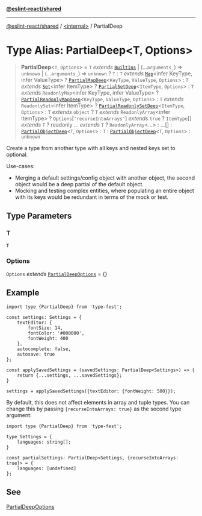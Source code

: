 [**@eslint-react/shared**](../../README.md)

***

[@eslint-react/shared](../../README.md) / [\<internal\>](../README.md) / PartialDeep

# Type Alias: PartialDeep\<T, Options\>

> **PartialDeep**\<`T`, `Options`\> = `T` *extends* [`BuiltIns`](BuiltIns.md) \| (...`arguments_`) => `unknown` \| (...`arguments_`) => `unknown` ? `T` : `T` *extends* [`Map`](https://developer.mozilla.org/docs/Web/JavaScript/Reference/Global_Objects/Map)\<infer KeyType, infer ValueType\> ? [`PartialMapDeep`](PartialMapDeep.md)\<`KeyType`, `ValueType`, `Options`\> : `T` *extends* [`Set`](https://developer.mozilla.org/docs/Web/JavaScript/Reference/Global_Objects/Set)\<infer ItemType\> ? [`PartialSetDeep`](PartialSetDeep.md)\<`ItemType`, `Options`\> : `T` *extends* `ReadonlyMap`\<infer KeyType, infer ValueType\> ? [`PartialReadonlyMapDeep`](PartialReadonlyMapDeep.md)\<`KeyType`, `ValueType`, `Options`\> : `T` *extends* `ReadonlySet`\<infer ItemType\> ? [`PartialReadonlySetDeep`](PartialReadonlySetDeep.md)\<`ItemType`, `Options`\> : `T` *extends* `object` ? `T` *extends* `ReadonlyArray`\<infer ItemType\> ? `Options`\[`"recurseIntoArrays"`\] *extends* `true` ? `ItemType`[] *extends* `T` ? readonly ... *extends* `T` ? `ReadonlyArray`\<...\> : ...[] : [`PartialObjectDeep`](PartialObjectDeep.md)\<`T`, `Options`\> : `T` : [`PartialObjectDeep`](PartialObjectDeep.md)\<`T`, `Options`\> : `unknown`

Create a type from another type with all keys and nested keys set to optional.

Use-cases:
- Merging a default settings/config object with another object, the second object would be a deep partial of the default object.
- Mocking and testing complex entities, where populating an entire object with its keys would be redundant in terms of the mock or test.

## Type Parameters

### T

`T`

### Options

`Options` *extends* [`PartialDeepOptions`](PartialDeepOptions.md) = \{\}

## Example

```
import type {PartialDeep} from 'type-fest';

const settings: Settings = {
	textEditor: {
		fontSize: 14,
		fontColor: '#000000',
		fontWeight: 400
	},
	autocomplete: false,
	autosave: true
};

const applySavedSettings = (savedSettings: PartialDeep<Settings>) => {
	return {...settings, ...savedSettings};
}

settings = applySavedSettings({textEditor: {fontWeight: 500}});
```

By default, this does not affect elements in array and tuple types. You can change this by passing `{recurseIntoArrays: true}` as the second type argument:

```
import type {PartialDeep} from 'type-fest';

type Settings = {
	languages: string[];
}

const partialSettings: PartialDeep<Settings, {recurseIntoArrays: true}> = {
	languages: [undefined]
};
```

## See

[PartialDeepOptions](PartialDeepOptions.md)
